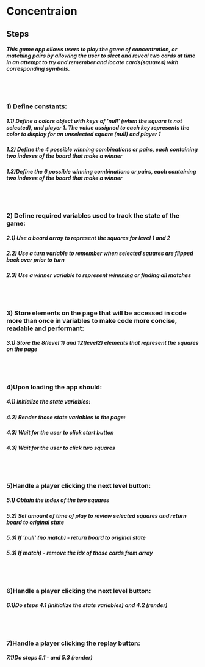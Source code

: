 # Concentraion
## Steps
##### This game app allows users to play the game of concentration, or matching pairs by allowing the user to slect and reveal two cards at time in an attempt to try and remember and locate cards(squares) with corresponding symbols.
<br></br>

### 1) Define constants:
##### 1.1) Define a colors object with keys of 'null' (when the square is not selected), and player 1. The value assigned to each key represents the color to display for an unselected square (null) and player 1
<p></p>

##### 1.2) Define the 4 possible winning combinations or pairs, each containing two indexes of the board that make a winner
<p></p>

##### 1.3)Define the 6 possible winning combinations or pairs, each containing two indexes of the board that make a winner
<br></br>

### 2) Define required variables used to track the state of the game:

##### 2.1) Use a board array to represent the squares for level 1 and 2
##### 2.2) Use a turn variable to remember when selected squares are flipped back over prior to turn
##### 2.3) Use a winner variable to represent winnning or finding all matches
<br></br>

### 3) Store elements on the page that will be accessed in code more than once in variables to make code more concise, readable and performant:
##### 3.1) Store the 8(level 1) and 12(level2) elements that represent the squares on the page
<br></br>

### 4)Upon loading the app should:</h4>
##### 4.1) Initialize the state variables:
##### 4.2) Render those state variables to the page:
##### 4.3) Wait for the user to click start button
##### 4.3) Wait for the user to click two squares
<br></br>

### 5)Handle a player clicking the next level button:
##### 5.1) Obtain the index of the two squares
##### 5.2) Set amount of time of play to review selected squares and return board to original state 
##### 5.3) If 'null' (no match) - return board to original state 
##### 5.3) If match) - remove the idx of those cards from array
<br></br> 

### 6)Handle a player clicking the next level button:
##### 6.1)Do steps 4.1 (initialize the state variables) and 4.2 (render)
<br></br> 

### 7)Handle a player clicking the replay button:
##### 7.1)Do steps 5.1 - and 5.3 (render)